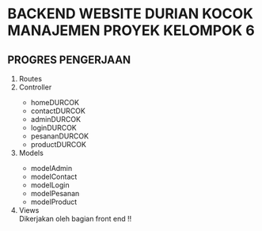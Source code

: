 <h1>BACKEND WEBSITE DURIAN KOCOK MANAJEMEN PROYEK KELOMPOK 6</h1>

<h2>PROGRES PENGERJAAN</h2>
<ol>
	<li>Routes</li>
	<li>Controller</li>
		<ul>
			<li>homeDURCOK</li>
			<li>contactDURCOK</li>
			<li>adminDURCOK</li>
			<li>loginDURCOK</li>
			<li>pesananDURCOK</li>
			<li>productDURCOK</li>
		</ul>
	<li>Models</li>
		<ul>
			<li>modelAdmin</li>
			<li>modelContact</li>
			<li>modelLogin</li>
			<li>modelPesanan</li>
			<li>modelProduct</li>
		</ul>
	<li>Views</li>
	Dikerjakan oleh bagian front end !!
</ol>
